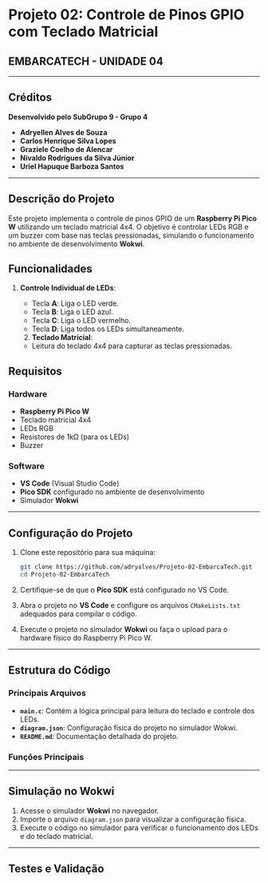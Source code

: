 # Projeto 02: **Controle de Pinos GPIO com Teclado Matricial**
**EMBARCATECH - UNIDADE 04**
---

---

## Créditos
**Desenvolvido pelo SubGrupo 9 - Grupo 4**
- **Adryellen Alves de Souza**  
- **Carlos Henrique Silva Lopes**
- **Graziele Coelho de Alencar**  
- **Nivaldo Rodrigues da Silva Júnior**  
- **Uriel Hapuque Barboza Santos**

---

## **Descrição do Projeto**
Este projeto implementa o controle de pinos GPIO de um **Raspberry Pi Pico W** utilizando um teclado matricial 4x4. O objetivo é controlar LEDs RGB e um buzzer com base nas teclas pressionadas, simulando o funcionamento no ambiente de desenvolvimento **Wokwi**.

## **Funcionalidades**

1. **Controle Individual de LEDs**:
   - Tecla **A**: Liga o LED verde.
   - Tecla **B**: Liga o LED azul.
   - Tecla **C**: Liga o LED vermelho.
   - Tecla **D**: Liga todos os LEDs simultaneamente.

   2. **Teclado Matricial**:
   - Leitura do teclado 4x4 para capturar as teclas pressionadas.


## Requisitos

### Hardware
- **Raspberry Pi Pico W**
- Teclado matricial 4x4
- LEDs RGB
- Resistores de 1kΩ (para os LEDs)
- Buzzer

### Software
- **VS Code** (Visual Studio Code)
- **Pico SDK** configurado no ambiente de desenvolvimento
- Simulador **Wokwi**

---

## Configuração do Projeto

1. Clone este repositório para sua máquina:

   ```bash
   git clone https://github.com/adryalves/Projeto-02-EmbarcaTech.git
   cd Projeto-02-EmbarcaTech
   ```

2. Certifique-se de que o **Pico SDK** está configurado no VS Code.

3. Abra o projeto no **VS Code** e configure os arquivos `CMakeLists.txt` adequados para compilar o código.

4. Execute o projeto no simulador **Wokwi** ou faça o upload para o hardware físico do Raspberry Pi Pico W.

---

## Estrutura do Código

### Principais Arquivos
- **`main.c`**: Contém a lógica principal para leitura do teclado e controle dos LEDs.
- **`diagram.json`**: Configuração física do projeto no simulador Wokwi.
- **`README.md`**: Documentação detalhada do projeto.

### Funções Principais

---

## Simulação no Wokwi

1. Acesse o simulador **Wokwi** no navegador.
2. Importe o arquivo `diagram.json` para visualizar a configuração física.
3. Execute o código no simulador para verificar o funcionamento dos LEDs e do teclado matricial.

---

## Testes e Validação
